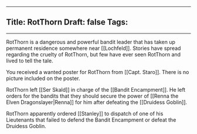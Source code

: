 
---
Title: RotThorn
Draft: false
Tags:
  - 
---

RotThorn is a dangerous and powerful bandit leader that has taken up permanent residence somewhere near [[Lochfeld]]. Stories have spread regarding the cruelty of RotThorn, but few have ever seen RotThorn and lived to tell the tale.

You received a wanted poster for RotThorn from [[Capt. Staro]]. There is no picture included on the poster.

RotThorn left [[Ser Skald]] in charge of the [[Bandit Encampment]]. He left orders for the bandits that they should secure the power of [[Renna the Elven Dragonslayer|Renna]] for him after defeating the [[Druidess Goblin]]. 

RotThorn apparently ordered [[Stanley]] to dispatch of one of his Lieutenants that failed to defend the Bandit Encampment or defeat the Druidess Goblin.  

